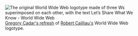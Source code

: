 <figure>
  <img src="/assets/images/WWW-LetsShare.png" alt="The original World Wide Web logotype made of three Ws superimposed on each other, with the text Let’s Share What We Know - World Wide Web">
  <figcaption>
    <a href="https://portable.fyi/#2021-05-21-let-s-share-what-we-know">Gregory Cadar's refresh</a> of <a href="https://www.internethalloffame.org/inductee/robert-cailliau/">Robert Cailliau's</a> World Wide Web logotype.
  </figcaption>
</figure>